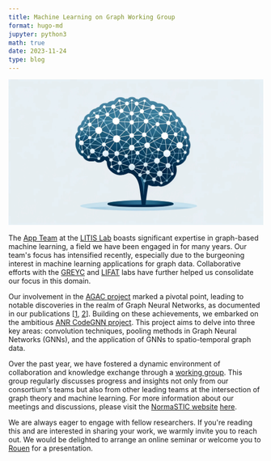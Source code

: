```yaml
---
title: Machine Learning on Graph Working Group 
format: hugo-md
jupyter: python3
math: true
date: 2023-11-24
type: blog
---
```


![](brain_graph.jpg)


The [App Team](https://www.litislab.fr/equipe/app) at the [LITIS Lab](https://www.litislab.fr/) boasts significant expertise in graph-based machine learning, a field we have been engaged in for many years. Our team's focus has intensified recently, especially due to the burgeoning interest in machine learning applications for graph data. Collaborative efforts with the [GREYC](https://www.greyc.fr/) and [LIFAT](https://lifat.univ-tours.fr) labs have further helped us consolidate our focus in this domain.

Our involvement in the [AGAC project](https://www.normastic.fr/analyse-de-graphes-appliquee-a-la-chemoinformatique/) marked a pivotal point, leading to notable discoveries in the realm of Graph Neural Networks, as documented in our publications [[1](https://normandie-univ.hal.science/hal-03135633/), [2](http://proceedings.mlr.press/v139/balcilar21a.html)]. Building on these achievements, we embarked on the ambitious [ANR CodeGNN project](https://www.normastic.fr/projet-anr-codegnn/). This project aims to delve into three key areas: convolution techniques, pooling methods in Graph Neural Networks (GNNs), and the application of GNNs to spatio-temporal graph data.

Over the past year, we have fostered a dynamic environment of collaboration and
knowledge exchange through a [working
group](https://www.normastic.fr/machine-learning-sur-graphes/). This group
regularly discusses progress and insights not only from our consortium's teams
but also from other leading teams at the intersection of graph theory and
machine learning. For more information about our meetings and discussions,
please visit the [NormaSTIC website](https://www.normastic.fr/) [here](https://www.normastic.fr/machine-learning-sur-graphes/).

We are always eager to engage with fellow researchers. If you're reading this
and are interested in sharing your work, we warmly invite you to reach out. We
would be delighted to arrange an online seminar or welcome you to [Rouen](https://maps.app.goo.gl/VFh2Z7c1XHnFcLet5) for a
presentation.
